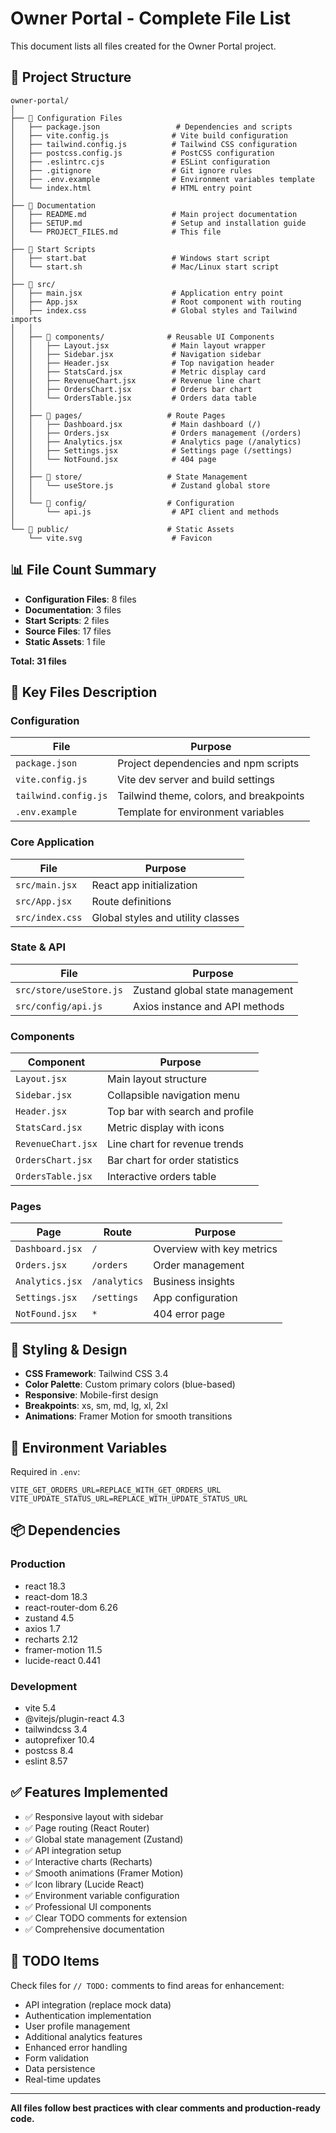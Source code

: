 # Owner Portal - Complete File List

This document lists all files created for the Owner Portal project.

## 📂 Project Structure

```
owner-portal/
│
├── 📄 Configuration Files
│   ├── package.json                 # Dependencies and scripts
│   ├── vite.config.js              # Vite build configuration
│   ├── tailwind.config.js          # Tailwind CSS configuration
│   ├── postcss.config.js           # PostCSS configuration
│   ├── .eslintrc.cjs               # ESLint configuration
│   ├── .gitignore                  # Git ignore rules
│   ├── .env.example                # Environment variables template
│   └── index.html                  # HTML entry point
│
├── 📄 Documentation
│   ├── README.md                   # Main project documentation
│   ├── SETUP.md                    # Setup and installation guide
│   └── PROJECT_FILES.md            # This file
│
├── 🚀 Start Scripts
│   ├── start.bat                   # Windows start script
│   └── start.sh                    # Mac/Linux start script
│
├── 📁 src/
│   ├── main.jsx                    # Application entry point
│   ├── App.jsx                     # Root component with routing
│   ├── index.css                   # Global styles and Tailwind imports
│   │
│   ├── 📁 components/              # Reusable UI Components
│   │   ├── Layout.jsx              # Main layout wrapper
│   │   ├── Sidebar.jsx             # Navigation sidebar
│   │   ├── Header.jsx              # Top navigation header
│   │   ├── StatsCard.jsx           # Metric display card
│   │   ├── RevenueChart.jsx        # Revenue line chart
│   │   ├── OrdersChart.jsx         # Orders bar chart
│   │   └── OrdersTable.jsx         # Orders data table
│   │
│   ├── 📁 pages/                   # Route Pages
│   │   ├── Dashboard.jsx           # Main dashboard (/)
│   │   ├── Orders.jsx              # Orders management (/orders)
│   │   ├── Analytics.jsx           # Analytics page (/analytics)
│   │   ├── Settings.jsx            # Settings page (/settings)
│   │   └── NotFound.jsx            # 404 page
│   │
│   ├── 📁 store/                   # State Management
│   │   └── useStore.js             # Zustand global store
│   │
│   └── 📁 config/                  # Configuration
│       └── api.js                  # API client and methods
│
└── 📁 public/                      # Static Assets
    └── vite.svg                    # Favicon

```

## 📊 File Count Summary

- **Configuration Files**: 8 files
- **Documentation**: 3 files
- **Start Scripts**: 2 files
- **Source Files**: 17 files
- **Static Assets**: 1 file

**Total: 31 files**

## 🔑 Key Files Description

### Configuration

| File | Purpose |
|------|---------|
| `package.json` | Project dependencies and npm scripts |
| `vite.config.js` | Vite dev server and build settings |
| `tailwind.config.js` | Tailwind theme, colors, and breakpoints |
| `.env.example` | Template for environment variables |

### Core Application

| File | Purpose |
|------|---------|
| `src/main.jsx` | React app initialization |
| `src/App.jsx` | Route definitions |
| `src/index.css` | Global styles and utility classes |

### State & API

| File | Purpose |
|------|---------|
| `src/store/useStore.js` | Zustand global state management |
| `src/config/api.js` | Axios instance and API methods |

### Components

| Component | Purpose |
|-----------|---------|
| `Layout.jsx` | Main layout structure |
| `Sidebar.jsx` | Collapsible navigation menu |
| `Header.jsx` | Top bar with search and profile |
| `StatsCard.jsx` | Metric display with icons |
| `RevenueChart.jsx` | Line chart for revenue trends |
| `OrdersChart.jsx` | Bar chart for order statistics |
| `OrdersTable.jsx` | Interactive orders table |

### Pages

| Page | Route | Purpose |
|------|-------|---------|
| `Dashboard.jsx` | `/` | Overview with key metrics |
| `Orders.jsx` | `/orders` | Order management |
| `Analytics.jsx` | `/analytics` | Business insights |
| `Settings.jsx` | `/settings` | App configuration |
| `NotFound.jsx` | `*` | 404 error page |

## 🎨 Styling & Design

- **CSS Framework**: Tailwind CSS 3.4
- **Color Palette**: Custom primary colors (blue-based)
- **Responsive**: Mobile-first design
- **Breakpoints**: xs, sm, md, lg, xl, 2xl
- **Animations**: Framer Motion for smooth transitions

## 🔌 Environment Variables

Required in `.env`:

```
VITE_GET_ORDERS_URL=REPLACE_WITH_GET_ORDERS_URL
VITE_UPDATE_STATUS_URL=REPLACE_WITH_UPDATE_STATUS_URL
```

## 📦 Dependencies

### Production
- react 18.3
- react-dom 18.3
- react-router-dom 6.26
- zustand 4.5
- axios 1.7
- recharts 2.12
- framer-motion 11.5
- lucide-react 0.441

### Development
- vite 5.4
- @vitejs/plugin-react 4.3
- tailwindcss 3.4
- autoprefixer 10.4
- postcss 8.4
- eslint 8.57

## ✅ Features Implemented

- ✅ Responsive layout with sidebar
- ✅ Page routing (React Router)
- ✅ Global state management (Zustand)
- ✅ API integration setup
- ✅ Interactive charts (Recharts)
- ✅ Smooth animations (Framer Motion)
- ✅ Icon library (Lucide React)
- ✅ Environment variable configuration
- ✅ Professional UI components
- ✅ Clear TODO comments for extension
- ✅ Comprehensive documentation

## 🚧 TODO Items

Check files for `// TODO:` comments to find areas for enhancement:

- API integration (replace mock data)
- Authentication implementation
- User profile management
- Additional analytics features
- Enhanced error handling
- Form validation
- Data persistence
- Real-time updates

---

**All files follow best practices with clear comments and production-ready code.**



